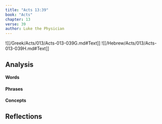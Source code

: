 ```yaml
---
title: "Acts 13:39"
book: "Acts"
chapter: 13
verse: 39
author: Luke the Physician
---
```

![[/Greek/Acts/013/Acts-013-039G.md#Text]]
![[/Hebrew/Acts/013/Acts-013-039H.md#Text]]

## Analysis

#### Words

#### Phrases

#### Concepts

## Reflections
